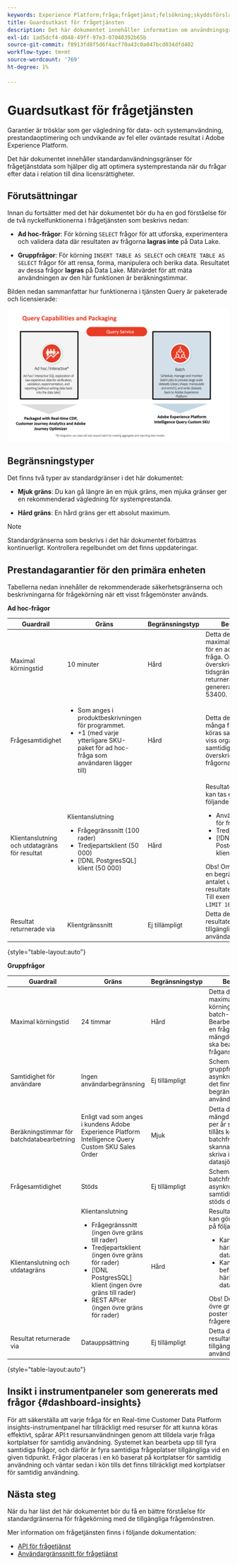 ```yaml
---
keywords: Experience Platform;fråga;frågetjänst;felsökning;skyddsförslag;riktlinjer;gräns;
title: Guardsutkast för frågetjänsten
description: Det här dokumentet innehåller information om användningsgränser för frågetjänstdata som hjälper dig att optimera användningen av frågan.
exl-id: 1ad5dcf4-d048-49ff-97e3-07040392b65b
source-git-commit: f8913fd8f5d6f4acf70a43c0a047bcd034dfd402
workflow-type: tm+mt
source-wordcount: '769'
ht-degree: 1%

---
```


# Guardsutkast för frågetjänsten

Garantier är trösklar som ger vägledning för data- och systemanvändning, prestandaoptimering och undvikande av fel eller oväntade resultat i Adobe Experience Platform.

Det här dokumentet innehåller standardanvändningsgränser för frågetjänstdata som hjälper dig att optimera systemprestanda när du frågar efter data i relation till dina licensrättigheter.

## Förutsättningar

Innan du fortsätter med det här dokumentet bör du ha en god förståelse för de två nyckelfunktionerna i frågetjänsten som beskrivs nedan:

* **Ad hoc-frågor**: För körning `SELECT` frågor för att utforska, experimentera och validera data där resultaten av frågorna **lagras inte** på Data Lake.

* **Gruppfrågor**: För körning `INSERT TABLE AS SELECT` och `CREATE TABLE AS SELECT` frågor för att rensa, forma, manipulera och berika data. Resultatet av dessa frågor **lagras** på Data Lake. Mätvärdet för att mäta användningen av den här funktionen är beräkningstimmar.

Bilden nedan sammanfattar hur funktionerna i tjänsten Query är paketerade och licensierade:

![Ett diagram som förklarar distributionen och paketeringen av Query Service-funktioner i samband med licensiering.](./images/guardrails/query-capabilities.png)

## Begränsningstyper

Det finns två typer av standardgränser i det här dokumentet:

* **Mjuk gräns**: Du kan gå längre än en mjuk gräns, men mjuka gränser ger en rekommenderad vägledning för systemprestanda.

* **Hård gräns**: En hård gräns ger ett absolut maximum.

>[!NOTE]
>
>Standardgränserna som beskrivs i det här dokumentet förbättras kontinuerligt. Kontrollera regelbundet om det finns uppdateringar.

## Prestandagarantier för den primära enheten

Tabellerna nedan innehåller de rekommenderade säkerhetsgränserna och beskrivningarna för frågekörning när ett visst frågemönster används.

**Ad hoc-frågor**

| **Guardrail** | **Gräns** | **Begränsningstyp** | **Beskrivning** |
|---|---|---|---|
| Maximal körningstid | 10 minuter | Hård | Detta definierar den maximala utdatatiden för en ad hoc-SQL-fråga. Om du överskrider tidsgränsen för att returnera ett resultat genereras felkoden 53400. |
| Frågesamtidighet | <ul><li>Som anges i produktbeskrivningen för programmet.</li><li>+1 (med varje ytterligare SKU-paket för ad hoc-fråga som användaren lägger till)</li></ul> | Hård | Detta definierar hur många frågor som kan köras samtidigt för en viss organisation. Om samtidighetsgränsen överskrids ställs frågorna i kö. |
| Klientanslutning och utdatagräns för resultat | Klientanslutning<ul><li>Frågegränssnitt (100 rader)</li><li>Tredjepartsklient (50 000)</li><li>[!DNL PostgresSQL] klient (50 000)</li></ul> | Hård | Resultatet av en fråga kan tas emot på följande sätt:<ul><li>Användargränssnitt för frågetjänst</li><li>Tredjepartsklient</li><li>[!DNL PostgresSQL] klient</li></ul>Obs! Om du lägger till en begränsning i antalet utdata kan resultatet bli snabbare. Till exempel: `LIMIT 5`, `LIMIT 10`och så vidare. |
| Resultat returnerade via | Klientgränssnitt | Ej tillämpligt | Detta definierar hur resultaten görs tillgängliga för användarna. |

{style=&quot;table-layout:auto&quot;}

**Gruppfrågor**

| **Guardrail** | **Gräns** | **Begränsningstyp** | **Beskrivning** |
|---|---|---|---|
| Maximal körningstid | 24 timmar | Hård | Detta definierar den maximala körningstiden för en batch-SQL-fråga.<br>Bearbetningstiden för en fråga beror på mängden data som ska bearbetas och frågans komplexitet. |
| Samtidighet för användare | Ingen användarbegränsning | Ej tillämpligt | Schemalagda gruppfrågor är asynkrona jobb så det finns ingen begränsning för användaren. |
| Beräkningstimmar för batchdatabearbetning | Enligt vad som anges i kundens Adobe Experience Platform Intelligence Query Custom SKU Sales Order | Mjuk | Detta definierar den mängd beräkningstid per år som en kund tillåts köra batchfrågor för att skanna, bearbeta och skriva in data i datasjön. |
| Frågesamtidighet | Stöds | Ej tillämpligt | Schemalagda batchfrågor är asynkrona jobb och samtidiga frågor stöds därför. |
| Klientanslutning och utdatagräns | Klientanslutning<ul><li>Frågegränssnitt (ingen övre gräns till rader)</li><li>Tredjepartsklient (ingen övre gräns för rader)</li><li>[!DNL PostgresSQL] klient (ingen övre gräns till rader)</li><li>REST API:er (ingen övre gräns för rader)</li></ul> | Hård | Resultatet av en fråga kan göras tillgängligt på följande sätt:<ul><li>Kan lagras som härledda datauppsättningar</li><li>Kan infogas i befintliga härledda datauppsättningar</li></ul>Obs! Det finns ingen övre gräns för antal poster från frågeresultatet. |
| Resultat returnerade via | Datauppsättning | Ej tillämpligt | Detta definierar hur resultaten görs tillgängliga för användarna. |

{style=&quot;table-layout:auto&quot;}

## Insikt i instrumentpaneler som genererats med frågor {#dashboard-insights}

För att säkerställa att varje fråga för en Real-time Customer Data Platform insights-instrumentpanel har tillräckligt med resurser för att kunna köras effektivt, spårar API:t resursanvändningen genom att tilldela varje fråga kortplatser för samtidig användning. Systemet kan bearbeta upp till fyra samtidiga frågor, och därför är fyra samtidiga frågeplatser tillgängliga vid en given tidpunkt. Frågor placeras i en kö baserat på kortplatser för samtidig användning och väntar sedan i kön tills det finns tillräckligt med kortplatser för samtidig användning.

## Nästa steg

När du har läst det här dokumentet bör du få en bättre förståelse för standardgränserna för frågekörning med de tillgängliga frågemönstren.

Mer information om frågetjänsten finns i följande dokumentation:

* [API för frågetjänst](./api/getting-started.md)
* [Användargränssnitt för frågetjänst](./ui/overview.md)
